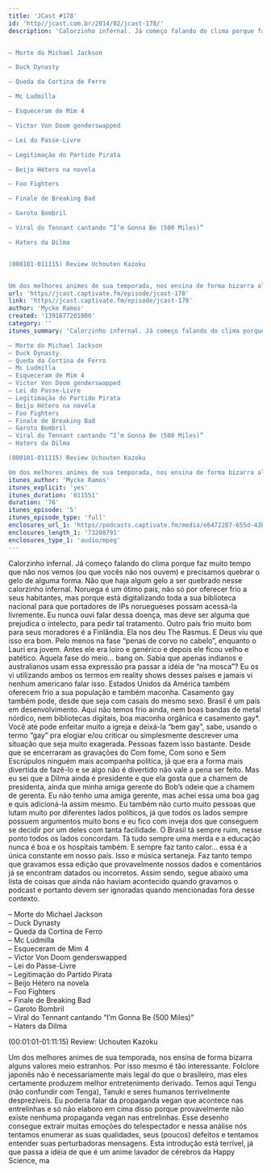 ```yaml
---
title: 'JCast #178'
id: 'http//jcast.com.br/2014/02/jcast-178/'
description: 'Calorzinho infernal. Já começo falando do clima porque faz muito tempo que não nos vemos (ou que vocês não nos ouvem) e precisamos quebrar o gelo de alguma forma. Não que haja algum gelo a ser quebrado nesse calorzinho infernal. Noruega é um ótimo país, não só por oferecer frio a seus habitantes, mas porque está digitalizando toda a sua biblioteca nacional para que portadores de IPs noruegueses possam acessá-la livremente. Eu nunca ouvi falar dessa doença, mas deve ser alguma que prejudica o intelecto, para pedir tal tratamento. Outro país frio muito bom para seus moradores é a Finlândia. Ela nos deu The Rasmus. E Deus viu que isso era bom. Pelo menos na fase “penas de corvo no cabelo”, enquanto o Lauri era jovem. Antes ele era loiro e genérico e depois ele ficou velho e patético. Aquela fase do meio… bang on. Sabia que apenas indianos e australianos usam essa expressão pra passar a idéia de “na mosca”? Eu os vi utilizando ambos os termos em reality shows desses países e jamais vi nenhum americano falar isso. Estados Unidos da América também oferecem frio a sua população e também maconha. Casamento gay também pode, desde que seja com casais do mesmo sexo. Brasil é um país em desenvolvimento. Aqui não temos frio ainda, nem boas bandas de metal nórdico, nem bibliotecas digitais, boa maconha orgânica e casamento gay*. Você até pode enfeitar muito a igreja e deixá-la “bem gay”, sabe, usando o termo “gay” pra elogiar e/ou criticar ou simplesmente descrever uma situação que seja muito exagerada. Pessoas fazem isso bastante. Desde que se encerraram as gravações do Com fome, Com sono e Sem Escrúpulos ninguém mais acompanha política, já que era a forma mais divertida de fazê-lo e se algo não é divertido não vale a pena ser feito. Mas eu sei que a Dilma ainda é presidente e que ela gosta que a chamem de presidenta, ainda que minha amiga gerente do Bob’s odeie que a chamem de gerenta. Eu não tenho uma amiga gerente, mas achei essa uma boa gag e quis adicioná-la assim mesmo. Eu também não curto muito pessoas que lutam muito por diferentes lados políticos, já que todos os lados sempre possuem argumentos muito bons e eu fico com inveja dos que conseguem se decidir por um deles com tanta facilidade. O Brasil tá sempre ruim, nesse ponto todos os lados concordam. Tá tudo sempre uma merda e a educação nunca é boa e os hospitais também. E sempre faz tanto calor… essa é a única constante em nosso país. Isso e música sertaneja. Faz tanto tempo que gravamos essa edição que provavelmente nossos dados e comentários já se encontram datados ou incorretos. Assim sendo, segue abaixo uma lista de coisas que ainda não haviam acontecido quando gravamos o podcast e portanto devem ser ignoradas quando mencionadas fora desse contexto.


– Morte do Michael Jackson

– Duck Dynasty

– Queda da Cortina de Ferro

– Mc Ludmilla

– Esqueceram de Mim 4

– Victor Von Doom genderswapped

– Lei do Passe-Livre

– Legitimação do Partido Pirata

– Beijo Hétero na novela

– Foo Fighters

– Finale de Breaking Bad

– Garoto Bombril

– Viral do Tennant cantando “I’m Gonna Be (500 Miles)”

– Haters da Dilma


(000101-011115) Review Uchouten Kazoku


Um dos melhores animes de sua temporada, nos ensina de forma bizarra alguns valores meio estranhos. Por isso mesmo é tão interessante. Folclore japonês não é necessariamente mais legal do que o brasileiro, mas eles certamente produzem melhor entretenimento derivado. Temos aqui Tengu (não confundir com Tenga), Tanuki e seres humanos terrivelmente desprezíveis. Eu poderia falar da propaganda vegan que acontece nas entrelinhas e só não elaboro em cima disso porque provavelmente não existe nenhuma propaganda vegan nas entrelinhas. Esse desenho consegue extrair muitas emoções do telespectador e nessa análise nós tentamos enumerar as suas qualidades, seus (poucos) defeitos e tentamos entender suas perturbadoras mensagens. Esta introdução está terrível, já que passa a idéia de que é um anime...'
url: 'https//jcast.captivate.fm/episode/jcast-178'
link: 'https//jcast.captivate.fm/episode/jcast-178'
author: 'Mycke Ramos'
created: '1391677201000'
category: ''
itunes_summary: 'Calorzinho infernal. Já começo falando do clima porque faz muito tempo que não nos vemos (ou que vocês não nos ouvem) e precisamos quebrar o gelo de alguma forma. Não que haja algum gelo a ser quebrado nesse calorzinho infernal. Noruega é um ótimo país, não só por oferecer frio a seus habitantes, mas porque está digitalizando toda a sua biblioteca nacional para que portadores de IPs noruegueses possam acessá-la livremente. Eu nunca ouvi falar dessa doença, mas deve ser alguma que prejudica o intelecto, para pedir tal tratamento. Outro país frio muito bom para seus moradores é a Finlândia. Ela nos deu The Rasmus. E Deus viu que isso era bom. Pelo menos na fase “penas de corvo no cabelo”, enquanto o Lauri era jovem. Antes ele era loiro e genérico e depois ele ficou velho e patético. Aquela fase do meio… bang on. Sabia que apenas indianos e australianos usam essa expressão pra passar a idéia de “na mosca”? Eu os vi utilizando ambos os termos em reality shows desses países e jamais vi nenhum americano falar isso. Estados Unidos da América também oferecem frio a sua população e também maconha. Casamento gay também pode, desde que seja com casais do mesmo sexo. Brasil é um país em desenvolvimento. Aqui não temos frio ainda, nem boas bandas de metal nórdico, nem bibliotecas digitais, boa maconha orgânica e casamento gay*. Você até pode enfeitar muito a igreja e deixá-la “bem gay”, sabe, usando o termo “gay” pra elogiar e/ou criticar ou simplesmente descrever uma situação que seja muito exagerada. Pessoas fazem isso bastante. Desde que se encerraram as gravações do Com fome, Com sono e Sem Escrúpulos ninguém mais acompanha política, já que era a forma mais divertida de fazê-lo e se algo não é divertido não vale a pena ser feito. Mas eu sei que a Dilma ainda é presidente e que ela gosta que a chamem de presidenta, ainda que minha amiga gerente do Bob’s odeie que a chamem de gerenta. Eu não tenho uma amiga gerente, mas achei essa uma boa gag e quis adicioná-la assim mesmo. Eu também não curto muito pessoas que lutam muito por diferentes lados políticos, já que todos os lados sempre possuem argumentos muito bons e eu fico com inveja dos que conseguem se decidir por um deles com tanta facilidade. O Brasil tá sempre ruim, nesse ponto todos os lados concordam. Tá tudo sempre uma merda e a educação nunca é boa e os hospitais também. E sempre faz tanto calor… essa é a única constante em nosso país. Isso e música sertaneja. Faz tanto tempo que gravamos essa edição que provavelmente nossos dados e comentários já se encontram datados ou incorretos. Assim sendo, segue abaixo uma lista de coisas que ainda não haviam acontecido quando gravamos o podcast e portanto devem ser ignoradas quando mencionadas fora desse contexto.

– Morte do Michael Jackson
– Duck Dynasty
– Queda da Cortina de Ferro
– Mc Ludmilla
– Esqueceram de Mim 4
– Victor Von Doom genderswapped
– Lei do Passe-Livre
– Legitimação do Partido Pirata
– Beijo Hétero na novela
– Foo Fighters
– Finale de Breaking Bad
– Garoto Bombril
– Viral do Tennant cantando “I’m Gonna Be (500 Miles)”
– Haters da Dilma

(000101-011115) Review Uchouten Kazoku

Um dos melhores animes de sua temporada, nos ensina de forma bizarra alguns valores meio estranhos. Por isso mesmo é tão interessante. Folclore japonês não é necessariamente mais legal do que o brasileiro, mas eles certamente produzem melhor entretenimento derivado. Temos aqui Tengu (não confundir com Tenga), Tanuki e seres humanos terrivelmente desprezíveis. Eu poderia falar da propaganda vegan que acontece nas entrelinhas e só não elaboro em cima disso porque provavelmente não existe nenhuma propaganda vegan nas entrelinhas. Esse desenho consegue extrair muitas emoções do telespectador e nessa análise nós tentamos enumerar as suas qualidades, seus (poucos) defeitos e tentamos entender suas perturbadoras mensagens. Esta introdução está terrível, já que passa a idéia de que é um anime lavador de cérebros da Happy...'
itunes_author: 'Mycke Ramos'
itunes_explicit: 'yes'
itunes_duration: '011551'
duration: '76'
itunes_episode: '5'
itunes_episode_type: 'full'
enclosures_url_1: 'https//podcasts.captivate.fm/media/e6472287-655d-43b8-8100-e1471b2bbf49/hipcast-12771-u-392697-s-1-audio_tc.mp3'
enclosures_length_1: '73208791'
enclosures_type_1: 'audio/mpeg'
---
```

Calorzinho infernal. Já começo falando do clima porque faz muito tempo que não nos vemos (ou que vocês não nos ouvem) e precisamos quebrar o gelo de alguma forma. Não que haja algum gelo a ser quebrado nesse calorzinho infernal. Noruega é um ótimo país, não só por oferecer frio a seus habitantes, mas porque está digitalizando toda a sua biblioteca nacional para que portadores de IPs noruegueses possam acessá-la livremente. Eu nunca ouvi falar dessa doença, mas deve ser alguma que prejudica o intelecto, para pedir tal tratamento. Outro país frio muito bom para seus moradores é a Finlândia. Ela nos deu The Rasmus. E Deus viu que isso era bom. Pelo menos na fase “penas de corvo no cabelo”, enquanto o Lauri era jovem. Antes ele era loiro e genérico e depois ele ficou velho e patético. Aquela fase do meio… bang on. Sabia que apenas indianos e australianos usam essa expressão pra passar a idéia de “na mosca”? Eu os vi utilizando ambos os termos em reality shows desses países e jamais vi nenhum americano falar isso. Estados Unidos da América também oferecem frio a sua população e também maconha. Casamento gay também pode, desde que seja com casais do mesmo sexo. Brasil é um país em desenvolvimento. Aqui não temos frio ainda, nem boas bandas de metal nórdico, nem bibliotecas digitais, boa maconha orgânica e casamento gay\*. Você até pode enfeitar muito a igreja e deixá-la “bem gay”, sabe, usando o termo “gay” pra elogiar e/ou criticar ou simplesmente descrever uma situação que seja muito exagerada. Pessoas fazem isso bastante. Desde que se encerraram as gravações do Com fome, Com sono e Sem Escrúpulos ninguém mais acompanha política, já que era a forma mais divertida de fazê-lo e se algo não é divertido não vale a pena ser feito. Mas eu sei que a Dilma ainda é presidente e que ela gosta que a chamem de presidenta, ainda que minha amiga gerente do Bob’s odeie que a chamem de gerenta. Eu não tenho uma amiga gerente, mas achei essa uma boa gag e quis adicioná-la assim mesmo. Eu também não curto muito pessoas que lutam muito por diferentes lados políticos, já que todos os lados sempre possuem argumentos muito bons e eu fico com inveja dos que conseguem se decidir por um deles com tanta facilidade. O Brasil tá sempre ruim, nesse ponto todos os lados concordam. Tá tudo sempre uma merda e a educação nunca é boa e os hospitais também. E sempre faz tanto calor… essa é a única constante em nosso país. Isso e música sertaneja. Faz tanto tempo que gravamos essa edição que provavelmente nossos dados e comentários já se encontram datados ou incorretos. Assim sendo, segue abaixo uma lista de coisas que ainda não haviam acontecido quando gravamos o podcast e portanto devem ser ignoradas quando mencionadas fora desse contexto.

– Morte do Michael Jackson  
– Duck Dynasty  
– Queda da Cortina de Ferro  
– Mc Ludmilla  
– Esqueceram de Mim 4  
– Victor Von Doom genderswapped  
– Lei do Passe-Livre  
– Legitimação do Partido Pirata  
– Beijo Hétero na novela  
– Foo Fighters  
– Finale de Breaking Bad  
– Garoto Bombril  
– Viral do Tennant cantando “I’m Gonna Be (500 Miles)”  
– Haters da Dilma

(00:01:01-01:11:15) Review: Uchouten Kazoku

Um dos melhores animes de sua temporada, nos ensina de forma bizarra alguns valores meio estranhos. Por isso mesmo é tão interessante. Folclore japonês não é necessariamente mais legal do que o brasileiro, mas eles certamente produzem melhor entretenimento derivado. Temos aqui Tengu (não confundir com Tenga), Tanuki e seres humanos terrivelmente desprezíveis. Eu poderia falar da propaganda vegan que acontece nas entrelinhas e só não elaboro em cima disso porque provavelmente não existe nenhuma propaganda vegan nas entrelinhas. Esse desenho consegue extrair muitas emoções do telespectador e nessa análise nós tentamos enumerar as suas qualidades, seus (poucos) defeitos e tentamos entender suas perturbadoras mensagens. Esta introdução está terrível, já que passa a idéia de que é um anime lavador de cérebros da Happy Science, ma